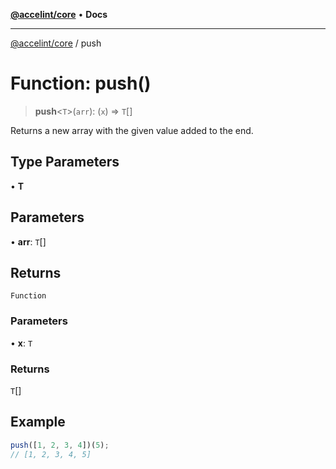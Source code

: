 [**@accelint/core**](../README.md) • **Docs**

***

[@accelint/core](../README.md) / push

# Function: push()

> **push**\<`T`\>(`arr`): (`x`) => `T`[]

Returns a new array with the given value added to the end.

## Type Parameters

• **T**

## Parameters

• **arr**: `T`[]

## Returns

`Function`

### Parameters

• **x**: `T`

### Returns

`T`[]

## Example

```ts
push([1, 2, 3, 4])(5);
// [1, 2, 3, 4, 5]
```
